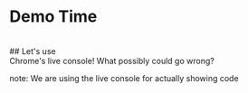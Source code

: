 #  Demo Time
<br />
## Let's use<br /> Chrome's live console!
What possibly could go wrong?

note:
    We are using the live console for actually showing code
